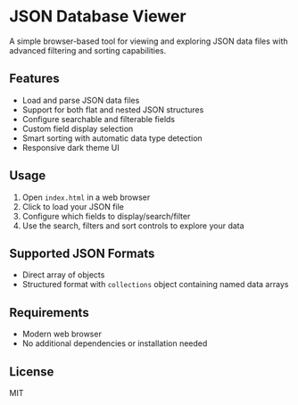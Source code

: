 # JSON Database Viewer

A simple browser-based tool for viewing and exploring JSON data files with advanced filtering and sorting capabilities.

## Features

- Load and parse JSON data files
- Support for both flat and nested JSON structures 
- Configure searchable and filterable fields
- Custom field display selection
- Smart sorting with automatic data type detection
- Responsive dark theme UI

## Usage

1. Open `index.html` in a web browser
2. Click to load your JSON file
3. Configure which fields to display/search/filter
4. Use the search, filters and sort controls to explore your data

## Supported JSON Formats

- Direct array of objects
- Structured format with `collections` object containing named data arrays

## Requirements

- Modern web browser
- No additional dependencies or installation needed

## License

MIT
